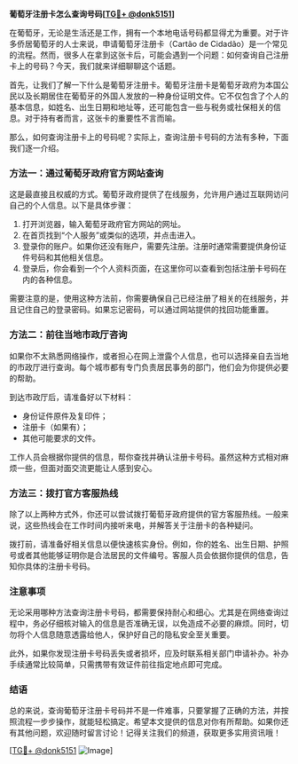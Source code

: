 **葡萄牙注册卡怎么查询号码[[TG💪+ @donk5151](https://t.me/s/donk5151)]**

在葡萄牙，无论是生活还是工作，拥有一个本地电话号码都显得尤为重要。对于许多侨居葡萄牙的人士来说，申请葡萄牙注册卡（Cartão de Cidadão）是一个常见的流程。然而，很多人在拿到这张卡后，可能会遇到一个问题：如何查询自己注册卡上的号码？今天，我们就来详细聊聊这个话题。

首先，让我们了解一下什么是葡萄牙注册卡。葡萄牙注册卡是葡萄牙政府为本国公民以及长期居住在葡萄牙的外国人发放的一种身份证明文件。它不仅包含了个人的基本信息，如姓名、出生日期和地址等，还可能包含一些与税务或社保相关的信息。对于持有者而言，这张卡的重要性不言而喻。

那么，如何查询注册卡上的号码呢？实际上，查询注册卡号码的方法有多种，下面我们逐一介绍。

### 方法一：通过葡萄牙政府官方网站查询

这是最直接且权威的方式。葡萄牙政府提供了在线服务，允许用户通过互联网访问自己的个人信息。以下是具体步骤：

1. 打开浏览器，输入葡萄牙政府官方网站的网址。
2. 在首页找到“个人服务”或类似的选项，并点击进入。
3. 登录你的账户。如果你还没有账户，需要先注册。注册时通常需要提供身份证件号码和其他相关信息。
4. 登录后，你会看到一个个人资料页面，在这里你可以查看到包括注册卡号码在内的各种信息。

需要注意的是，使用这种方法前，你需要确保自己已经注册了相关的在线服务，并且记住自己的登录密码。如果忘记密码，可以通过网站提供的找回功能重置。

### 方法二：前往当地市政厅咨询

如果你不太熟悉网络操作，或者担心在网上泄露个人信息，也可以选择亲自去当地的市政厅进行查询。每个城市都有专门负责居民事务的部门，他们会为你提供必要的帮助。

到达市政厅后，请准备好以下材料：
- 身份证件原件及复印件；
- 注册卡（如果有）；
- 其他可能要求的文件。

工作人员会根据你提供的信息，帮你查找并确认注册卡号码。虽然这种方式相对麻烦一些，但面对面交流更能让人感到安心。

### 方法三：拨打官方客服热线

除了以上两种方式外，你还可以尝试拨打葡萄牙政府提供的官方客服热线。一般来说，这些热线会在工作时间内接听来电，并解答关于注册卡的各种疑问。

拨打前，请准备好相关信息以便快速核实身份。例如，你的姓名、出生日期、护照号或者其他能够证明你是合法居民的文件编号。客服人员会依据你提供的信息，告知你具体的注册卡号码。

### 注意事项

无论采用哪种方法查询注册卡号码，都需要保持耐心和细心。尤其是在网络查询过程中，务必仔细核对输入的信息是否准确无误，以免造成不必要的麻烦。同时，切勿将个人信息随意透露给他人，保护好自己的隐私安全至关重要。

此外，如果你发现注册卡号码丢失或者损坏，应及时联系相关部门申请补办。补办手续通常比较简单，只需携带有效证件前往指定地点即可完成。

### 结语

总的来说，查询葡萄牙注册卡号码并不是一件难事，只要掌握了正确的方法，并按照流程一步步操作，就能轻松搞定。希望本文提供的信息对你有所帮助。如果你还有其他问题，欢迎随时留言讨论！记得关注我们的频道，获取更多实用资讯哦！

[[TG💪+ @donk5151](https://t.me/s/donk5151) ![Image](https://i.postimg.cc/rwNCRYN7/Snipaste-2025-04-30-17-27-05.png)]